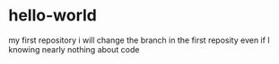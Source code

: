 # hello-world
my first repository
i will change the branch
in the first reposity 
even if I knowing nearly nothing about code

